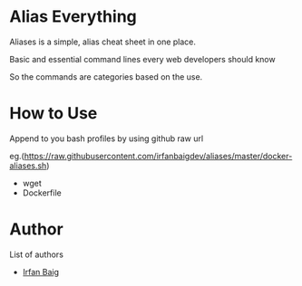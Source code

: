 Alias Everything 
====

Aliases is a simple, alias cheat sheet in one place.

Basic and essential command lines every web developers should know

So the commands are categories based on the use. 

How to Use
====
Append to you bash profiles by using github raw url 

eg.(https://raw.githubusercontent.com/irfanbaigdev/aliases/master/docker-aliases.sh)

 - wget
 - Dockerfile

Author
====
List of authors

- [Irfan Baig](https://github.com/irfanbaigdev)
